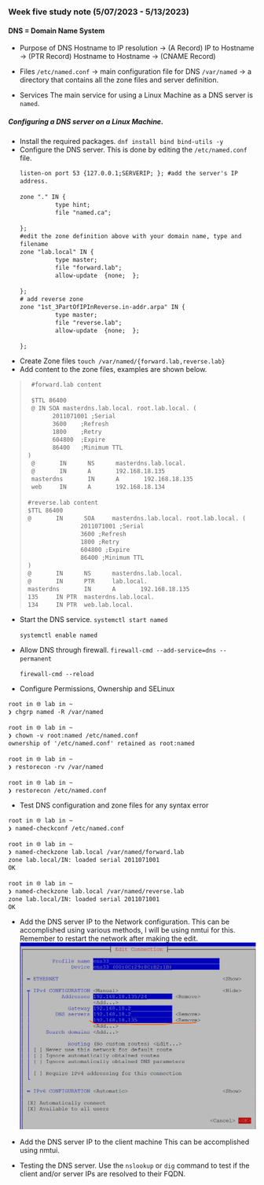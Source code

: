 ### Week five study note (5/07/2023 - 5/13/2023)<!-- omit from toc -->

#### DNS = Domain Name System
* Purpose of DNS
Hostname to IP resolution &rarr; (A Record)
IP to Hostname &rarr; (PTR Record)
Hostname to Hostname &rarr; (CNAME Record)

* Files
    `/etc/named.conf` &rarr; main configuration file for DNS
    `/var/named` &rarr; a directory that contains all the zone files and server definition.
* Services
  The main service for using a Linux Machine as a DNS server is `named`.

##### Configuring a DNS server on a Linux Machine.

* Install the required packages.
    `dnf install bind bind-utils -y`
* Configure the DNS server.
  This is done by editing the `/etc/named.conf` file.
  ```console
  listen-on port 53 {127.0.0.1;SERVERIP; }; #add the server's IP address.

  zone "." IN {
            type hint;
            file "named.ca";

  };
  #edit the zone definition above with your domain name, type and filename
  zone "lab.local" IN {
            type master;
            file "forward.lab";
            allow-update  {none;  };

  };
  # add reverse zone
  zone "1st_3PartOfIPInReverse.in-addr.arpa" IN {
            type master;
            file "reverse.lab";
            allow-update  {none;  };

  };

  ```
* Create Zone files
  `touch /var/named/{forward.lab,reverse.lab}`
* Add content to the zone files, examples are shown below.
>```console
>  #forward.lab content
>
>  $TTL 86400
>  @ IN SOA masterdns.lab.local. root.lab.local. (
>        2011071001 ;Serial
>        3600    ;Refresh
>        1800    ;Retry
>        604800  ;Expire
>        86400   ;Minimum TTL
>) 
>  @       IN      NS      masterdns.lab.local.
>  @       IN      A       192.168.18.135
>  masterdns       IN      A       192.168.18.135
>  web     IN      A       192.168.18.134
>
> #reverse.lab content
>$TTL 86400
>@       IN      SOA     masterdns.lab.local. root.lab.local. (
>                2011071001 ;Serial
>                3600 ;Refresh
>                1800 ;Retry
>                604800 ;Expire
>                86400 ;Minimum TTL
>)
>@       IN      NS      masterdns.lab.local.
>@       IN      PTR     lab.local.
>masterdns       IN      A       192.168.18.135
>135     IN PTR  masterdns.lab.local.
>134     IN PTR  web.lab.local.
>
>```
* Start the DNS service.
  `systemctl start named`

  `systemctl enable named`

* Allow DNS through firewall.
  `firewall-cmd --add-service=dns --permanent`

  `firewall-cmd --reload`
* Configure Permissions, Ownership and SELinux
```console
root in 🌐 lab in ~
❯ chgrp named -R /var/named

root in 🌐 lab in ~
❯ chown -v root:named /etc/named.conf
ownership of '/etc/named.conf' retained as root:named

root in 🌐 lab in ~
❯ restorecon -rv /var/named

root in 🌐 lab in ~
❯ restorecon /etc/named.conf
```
* Test DNS configuration and zone files for any syntax error
```console
root in 🌐 lab in ~
❯ named-checkconf /etc/named.conf

root in 🌐 lab in ~
❯ named-checkzone lab.local /var/named/forward.lab
zone lab.local/IN: loaded serial 2011071001
OK

root in 🌐 lab in ~
❯ named-checkzone lab.local /var/named/reverse.lab
zone lab.local/IN: loaded serial 2011071001
OK

```
* Add the DNS server IP to the Network configuration.
This can be accomplished using various methods, I will be using nmtui for this.
Remember to restart the network after making the edit.
![adding dns](../images/dns.jpg)

* Add the DNS server IP to the client machine
This can be accomplished using nmtui.

* Testing the DNS server.
  Use the `nslookup` or `dig` command to test if the client and/or server IPs are resolved to their FQDN.
  

